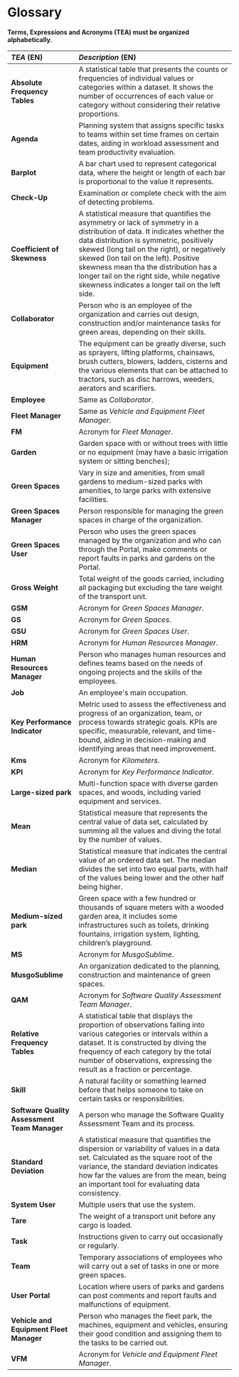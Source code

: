 # Glossary

**Terms, Expressions and Acronyms (TEA) must be organized alphabetically.**

| **_TEA_** (EN)                               | **_Description_** (EN)                                                                                                                                                                                                                                                                                                                                                                                  |                                       
|:---------------------------------------------|:--------------------------------------------------------------------------------------------------------------------------------------------------------------------------------------------------------------------------------------------------------------------------------------------------------------------------------------------------------------------------------------------------------|
| **Absolute Frequency Tables**                | A statistical table that presents the counts or frequencies of individual values or categories within a dataset. It shows the number of occurrences of each value or category without considering their relative proportions.                                                                                                                                                                           |
| **Agenda**                                   | Planning system that assigns specific tasks to teams within set time frames on certain dates, aiding in workload assessment and team productivity evaluation.                                                                                                                                                                                                                                           |
| **Barplot**                                  | A bar chart used to represent categorical data, where the height or length of each bar is proportional to the value it represents.                                                                                                                                                                                                                                                                      |
| **Check-Up**                                 | Examination or complete check with the aim of detecting problems.                                                                                                                                                                                                                                                                                                                                       |
| **Coefficient of Skewness**                  | A statistical measure that quantifies the asymmetry or lack of symmetry in a distribution of data. It indicates whether the data distribution is symmetric, positively skewed (long tail on the right), or negatively skewed (lon tail on the left). Positive skewness mean tha the distribution has a longer tail on the right side, while negative skewness indicates a longer tail on the left side. |
| **Collaborator**                             | Person who is an employee of the organization and carries out design, construction and/or maintenance tasks for green areas, depending on their skills.                                                                                                                                                                                                                                                 |
| **Equipment**                                | The equipment can be greatly diverse, such as sprayers, lifting platforms, chainsaws, brush cutters, blowers, ladders, cisterns and the various elements that can be attached to tractors, such as disc harrows, weeders, aerators and scarifiers.                                                                                                                                                      |
| **Employee**                                 | Same as _Collaborator_.                                                                                                                                                                                                                                                                                                                                                                                 |
| **Fleet Manager**                            | Same as _Vehicle and Equipment Fleet Manager_.                                                                                                                                                                                                                                                                                                                                                          |
| **FM**                                       | Acronym for _Fleet Manager_.                                                                                                                                                                                                                                                                                                                                                                            |
| **Garden**                                   | Garden space with or without trees with little or no equipment (may have a basic irrigation system or sitting benches);                                                                                                                                                                                                                                                                                 |
| **Green Spaces**                             | Vary in size and amenities, from small gardens to medium-sized parks with amenities, to large parks with extensive facilities.                                                                                                                                                                                                                                                                          |
| **Green Spaces Manager**                     | Person responsible for managing the green spaces in charge of the organization.                                                                                                                                                                                                                                                                                                                         |
| **Green Spaces User**                        | Person who uses the green spaces managed by the organization and who can through the Portal, make comments or report faults in parks and gardens on the Portal.                                                                                                                                                                                                                                         |
| **Gross Weight**                             | Total weight of the goods carried, including all packaging but excluding the tare weight of the transport unit.                                                                                                                                                                                                                                                                                         |
| **GSM**                                      | Acronym for _Green Spaces Manager_.                                                                                                                                                                                                                                                                                                                                                                     |
| **GS**                                       | Acronym for _Green Spaces_.                                                                                                                                                                                                                                                                                                                                                                             |
| **GSU**                                      | Acronym for _Green Spaces User_.                                                                                                                                                                                                                                                                                                                                                                        |
| **HRM**                                      | Acronym for _Human Resources Manager_.                                                                                                                                                                                                                                                                                                                                                                  |
| **Human Resources Manager**                  | Person who manages human resources and defines teams based on the needs of ongoing projects and the skills of the employees.                                                                                                                                                                                                                                                                            |
| **Job**                                      | An employee's main occupation.                                                                                                                                                                                                                                                                                                                                                                          |
| **Key Performance Indicator**                | Metric used to assess the effectiveness and progress of an organization, team, or process towards strategic goals. KPIs are specific, measurable, relevant, and time-bound, aiding in decision-making and identifying areas that need improvement.                                                                                                                                                      |
| **Kms**                                      | Acronym for _Kilometers_.                                                                                                                                                                                                                                                                                                                                                                               |
| **KPI**                                      | Acronym for _Key Performance Indicator_.                                                                                                                                                                                                                                                                                                                                                                |
| **Large-sized park**                         | Multi-function space with diverse garden spaces, and woods, including varied equipment and services.                                                                                                                                                                                                                                                                                                    |
| **Mean**                                     | Statistical measure that represents the central value of data set, calculated by summing all the values and diving the total by the number of values.                                                                                                                                                                                                                                                   |
| **Median**                                   | Statistical measure that indicates the central value of an ordered data set. The median divides the set into two equal parts, with half of the values being lower and the other half being higher.                                                                                                                                                                                                      |
| **Medium-sized park**                        | Green space with a few hundred or thousands of square meters with a wooded garden area, it includes some infrastructures such as toilets, drinking fountains, irrigation system, lighting, children’s playground.                                                                                                                                                                                       |
| **MS**                                       | Acronym for _MusgoSublime_.                                                                                                                                                                                                                                                                                                                                                                             |
| **MusgoSublime**                             | An organization dedicated to the planning, construction and maintenance of green spaces.                                                                                                                                                                                                                                                                                                                |
| **QAM**                                      | Acronym for _Software Quality Assessment Team Manager_.                                                                                                                                                                                                                                                                                                                                                 |
| **Relative Frequency Tables**                | A statistical table that displays the proportion of observations falling into various categories or intervals within a dataset. It is constructed by diving the frequency of each category by the total number of observations, expressing the result as a fraction or percentage.                                                                                                                      |
| **Skill**                                    | A natural facility or something learned before that helps someone to take on certain tasks or responsibilities.                                                                                                                                                                                                                                                                                         |
| **Software Quality Assessment Team Manager** | A person who manage the Software Quality Assessment Team and its process.                                                                                                                                                                                                                                                                                                                               |
| **Standard Deviation**                       | A statistical measure that quantifies the dispersion or variability of values in a data set. Calculated as the square root of the variance, the standard deviation indicates how far the values are from the mean, being an important tool for evaluating data consistency.                                                                                                                             |
| **System User**                              | Multiple users that use the system.                                                                                                                                                                                                                                                                                                                                                                     |
| **Tare**                                     | The weight of a transport unit before any cargo is loaded.                                                                                                                                                                                                                                                                                                                                              |
| **Task**                                     | Instructions given to carry out occasionally or regularly.                                                                                                                                                                                                                                                                                                                                              |
| **Team**                                     | Temporary associations of employees who will carry out a set of tasks in one or more green spaces.                                                                                                                                                                                                                                                                                                      |
| **User Portal**                              | Location where users of parks and gardens can post comments and report faults and malfunctions of equipment.                                                                                                                                                                                                                                                                                            |
| **Vehicle and Equipment Fleet Manager**      | Person who manages the fleet park, the machines, equipment and vehicles, ensuring their good condition and assigning them to the tasks to be carried out.                                                                                                                                                                                                                                               |
| **VFM**                                      | Acronym for _Vehicle and Equipment Fleet Manager_.                                                                                                                                                                                                                                                                                                                                                      |







